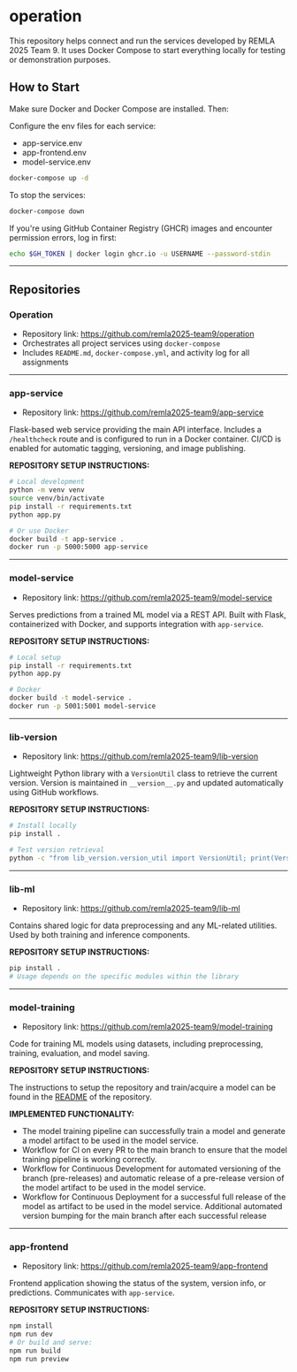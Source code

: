# operation

This repository helps connect and run the services developed by REMLA 2025 Team 9. It uses Docker Compose to start everything locally for testing or demonstration purposes.

## How to Start

Make sure Docker and Docker Compose are installed. Then:

Configure the env files for each service:
* app-service.env
* app-frontend.env
* model-service.env

```bash
docker-compose up -d
```

To stop the services:

```bash
docker-compose down
```

If you're using GitHub Container Registry (GHCR) images and encounter permission errors, log in first:

```bash
echo $GH_TOKEN | docker login ghcr.io -u USERNAME --password-stdin
```

---

## Repositories

### Operation

- Repository link: https://github.com/remla2025-team9/operation  
- Orchestrates all project services using `docker-compose`  
- Includes `README.md`, `docker-compose.yml`, and activity log for all assignments  

---

### app-service

- Repository link: https://github.com/remla2025-team9/app-service  

Flask-based web service providing the main API interface. Includes a `/healthcheck` route and is configured to run in a Docker container. CI/CD is enabled for automatic tagging, versioning, and image publishing.

**REPOSITORY SETUP INSTRUCTIONS:**

```bash
# Local development
python -m venv venv
source venv/bin/activate
pip install -r requirements.txt
python app.py

# Or use Docker
docker build -t app-service .
docker run -p 5000:5000 app-service
```

---

### model-service

- Repository link: https://github.com/remla2025-team9/model-service  

Serves predictions from a trained ML model via a REST API. Built with Flask, containerized with Docker, and supports integration with `app-service`.

**REPOSITORY SETUP INSTRUCTIONS:**

```bash
# Local setup
pip install -r requirements.txt
python app.py

# Docker
docker build -t model-service .
docker run -p 5001:5001 model-service
```

---

### lib-version

- Repository link: https://github.com/remla2025-team9/lib-version  

Lightweight Python library with a `VersionUtil` class to retrieve the current version. Version is maintained in `__version__.py` and updated automatically using GitHub workflows.

**REPOSITORY SETUP INSTRUCTIONS:**

```bash
# Install locally
pip install .

# Test version retrieval
python -c "from lib_version.version_util import VersionUtil; print(VersionUtil.get_version())"
```

---

### lib-ml

- Repository link: https://github.com/remla2025-team9/lib-ml  

Contains shared logic for data preprocessing and any ML-related utilities. Used by both training and inference components.

**REPOSITORY SETUP INSTRUCTIONS:**

```bash
pip install .
# Usage depends on the specific modules within the library
```

---

### model-training

- Repository link: https://github.com/remla2025-team9/model-training  

Code for training ML models using datasets, including preprocessing, training, evaluation, and model saving.

**REPOSITORY SETUP INSTRUCTIONS:**

The instructions to setup the repository and train/acquire a model can be found in the [README](https://github.com/remla2025-team9/model-training/blob/a1/README.md) of the repository.

**IMPLEMENTED FUNCTIONALITY:**

- The model training pipeline can successfully train a model and generate a model artifact to be used in the model service.
- Workflow for CI on every PR to the main branch to ensure that the model training pipeline is working correctly.
- Workflow for Continuous Development for automated versioning of the branch (pre-releases) and automatic release of a pre-release version of the model artifact to be used in the model service.
- Workflow for Continuous Deployment for a successful full release of the model as artifact to be used in the model service. Additional automated version bumping for the main branch after each successful release

---

### app-frontend

- Repository link: https://github.com/remla2025-team9/app-frontend  

Frontend application showing the status of the system, version info, or predictions. Communicates with `app-service`.

**REPOSITORY SETUP INSTRUCTIONS:**

```bash
npm install
npm run dev
# Or build and serve:
npm run build
npm run preview
```
